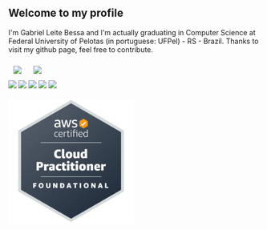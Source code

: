 ## Welcome to my profile

I'm Gabriel Leite Bessa and I'm actually graduating in Computer Science at Federal University of Pelotas (in portuguese: UFPel) - RS - Brazil. Thanks to visit my github page, feel free to contribute.

<div>
    <img aling="center" style="margin:10px;" src="https://github-readme-stats.vercel.app/api?username=glbessa&show_icons=true&theme=dark"/>
    <img aling="center" style="margin:10px;" src="https://github-readme-stats.vercel.app/api/top-langs/?username=glbessa&layout=compact&theme=dark"/>
</div>

<div aling="center">
    <a href="https://github.com/glbessa"><img src="https://img.shields.io/badge/-Github-%230077B5?style=for-the-badge&logo=github&logoColor=black"></a>
    <a href="https://glbessa.github.io/"><img src="https://img.shields.io/badge/-Website-%230077B5?style=for-the-badge&logo=githubpages&logoColor=black"></a>
    <a href="mailto:gabrielleitebessa@gmail.com"><img src="https://img.shields.io/badge/-Gmail-%230077B5?style=for-the-badge&logo=gmail"></a>
    <a href="https://www.linkedin.com/in/gabrielleitebessa/"><img src="https://img.shields.io/badge/-LinkedIn-%230077B5?style=for-the-badge&logo=linkedin&logoColor=white"></a>
    <a href=""><img src="https://img.shields.io/badge/-Discord-%230077B5?style=for-the-badge&logo=discord&logoColor=white"></a>
</div>

<br>

<div>
    <img width="250" height="250" src="assets/aws-certified-cloud-practitioner.png">
</div>
